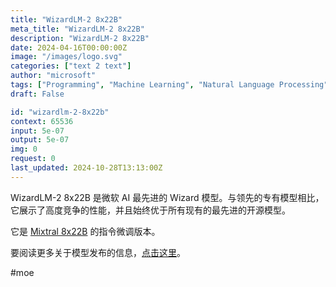 ```yaml
---
title: "WizardLM-2 8x22B"
meta_title: "WizardLM-2 8x22B"
description: "WizardLM-2 8x22B"
date: 2024-04-16T00:00:00Z
image: "/images/logo.svg"
categories: ["text 2 text"]
author: "microsoft"
tags: ["Programming", "Machine Learning", "Natural Language Processing", "Generative AI", "Chatbots"]
draft: False

id: "wizardlm-2-8x22b"
context: 65536
input: 5e-07
output: 5e-07
img: 0
request: 0
last_updated: 2024-10-28T13:13:00Z
---
```


WizardLM-2 8x22B 是微软 AI 最先进的 Wizard 模型。与领先的专有模型相比，它展示了高度竞争的性能，并且始终优于所有现有的最先进的开源模型。

它是 [Mixtral 8x22B](/mistralai/mixtral-8x22b) 的指令微调版本。

要阅读更多关于模型发布的信息，[点击这里](https://wizardlm.github.io/WizardLM2/)。

#moe

